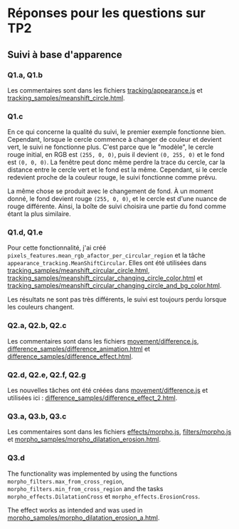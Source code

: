 # Réponses pour les questions sur TP2

## Suivi à base d'apparence

### Q1.a, Q1.b

Les commentaires sont dans les fichiers [tracking/appearance.js](./tracking/appearance.js) et [tracking_samples/meanshift_circle.html](./tracking_samples/meanshift_circle.html).


### Q1.c
En ce qui concerne la qualité du suivi, le premier exemple fonctionne bien.
Cependant, lorsque le cercle commence à changer de couleur et devient vert, le suivi ne fonctionne plus.
C'est parce que le "modèle", le cercle rouge initial, en RGB est `(255, 0, 0)`, puis il devient `(0, 255, 0)` et le fond est `(0, 0, 0)`.
La fenêtre peut donc même perdre la trace du cercle, car la distance entre le cercle vert et le fond est la même.
Cependant, si le cercle redevient proche de la couleur rouge, le suivi fonctionne comme prévu.

La même chose se produit avec le changement de fond. À un moment donné, le fond devient rouge `(255, 0, 0)`, et le cercle est d'une nuance de rouge différente.
Ainsi, la boîte de suivi choisira une partie du fond comme étant la plus similaire.


### Q1.d, Q1.e
Pour cette fonctionnalité, j'ai créé  `pixels_features.mean_rgb_afactor_per_circular_region` et la tâche `appearance_tracking.MeanShiftCircular`. Elles ont été utilisées dans [tracking_samples/meanshift_circular_circle.html](tracking_samples/meanshift_circular_circle.html), [tracking_samples/meanshift_circular_changing_circle_color.html](tracking_samples/meanshift_circular_changing_circle_color.html) et [tracking_samples/meanshift_circular_changing_circle_and_bg_color.html](tracking_samples/meanshift_circular_changing_circle_and_bg_color.html).

Les résultats ne sont pas très différents, le suivi est toujours perdu lorsque les couleurs changent.


### Q2.a, Q2.b, Q2.c
Les commentaires sont dans les fichiers [movement/difference.js](./movement/difference.js), [difference_samples/difference_animation.html](./difference_samples/difference_animation.html) et [difference_samples/difference_effect.html](./difference_samples/difference_effect.html).


### Q2.d, Q2.e, Q2.f, Q2.g
Les nouvelles tâches ont été créées dans [movement/difference.js](./movement/difference.js) et utilisées ici : [difference_samples/difference_effect_2.html](./difference_samples/difference_effect_2.html).


### Q3.a, Q3.b, Q3.c
Les commentaires sont dans les fichiers [effects/morpho.js](./effects/morpho.js), [filters/morpho.js](./filters/morpho.js) et [morpho_samples/morpho_dilatation_erosion.html](./morpho_samples/morpho_dilatation_erosion.html).


### Q3.d
The functionality was implemented by using the functions `morpho_filters.max_from_cross_region`, `morpho_filters.min_from_cross_region` and the tasks `morpho_effects.DilatationCross` et `morpho_effects.ErosionCross`.

The effect works as intended and was used in [morpho_samples/morpho_dilatation_erosion_a.html](./morpho_samples/morpho_dilatation_erosion_a.html).